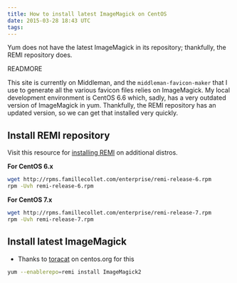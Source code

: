 ```yaml
---
title: How to install latest ImageMagick on CentOS
date: 2015-03-28 18:43 UTC
tags:
---
```


Yum does not have the latest ImageMagick in its repository; thankfully, the REMI repository does.

READMORE

This site is currently on Middleman, and the `middleman-favicon-maker` that I use to generate all the various favicon files relies on ImageMagick. My local development environment is CentOS 6.6 which, sadly, has a very outdated version of ImageMagick in yum. Thankfully, the REMI repository has an updated version, so we can get that installed very quickly.

## Install REMI repository

Visit this resource for [installing REMI](http://www.unixmen.com/install-remi-repository-rhel-centos-scientific-linux-76-x5-x-fedora-201918/) on additional distros.

**For CentOS 6.x**

```bash
wget http://rpms.famillecollet.com/enterprise/remi-release-6.rpm
rpm -Uvh remi-release-6.rpm
```

**For CentOS 7.x**

```bash
wget http://rpms.famillecollet.com/enterprise/remi-release-7.rpm
rpm -Uvh remi-release-7.rpm
```

## Install latest ImageMagick

* Thanks to [toracat](https://www.centos.org/forums/viewtopic.php?t=6490#p30311) on centos.org for this

```bash
yum --enablerepo=remi install ImageMagick2
```
